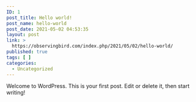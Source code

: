 ```yaml
---
ID: 1
post_title: Hello world!
post_name: hello-world
post_date: 2021-05-02 04:53:35
layout: post
link: >
  https://observingbird.com/index.php/2021/05/02/hello-world/
published: true
tags: [ ]
categories:
  - Uncategorized
---
```

<!-- wp:paragraph -->
<p>Welcome to WordPress. This is your first post. Edit or delete it, then start writing!</p>
<!-- /wp:paragraph -->